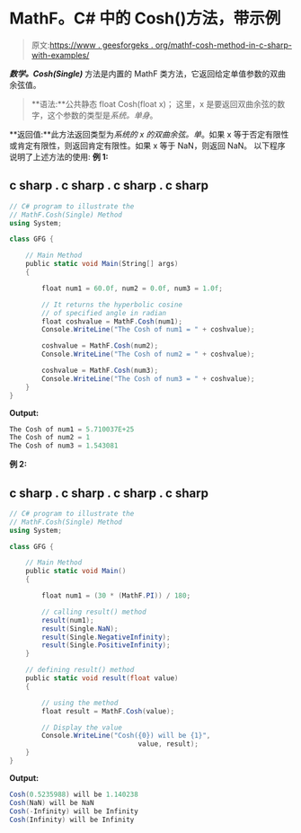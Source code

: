 # MathF。C# 中的 Cosh()方法，带示例

> 原文:[https://www . geesforgeks . org/mathf-cosh-method-in-c-sharp-with-examples/](https://www.geeksforgeeks.org/mathf-cosh-method-in-c-sharp-with-examples/)

***数学。Cosh(Single)*** 方法是内置的 MathF 类方法，它返回给定单值参数的双曲余弦值。

> **语法:**公共静态 float Cosh(float x)；
> 这里，x 是要返回双曲余弦的数字，这个参数的类型是*系统。单身*。

**返回值:**此方法返回类型为*系统的 x 的双曲余弦。单*。如果 x 等于否定有限性或肯定有限性，则返回肯定有限性。如果 x 等于 NaN，则返回 NaN。
以下程序说明了上述方法的使用:
**例 1:**

## c sharp . c sharp . c sharp . c sharp

```cs
// C# program to illustrate the
// MathF.Cosh(Single) Method
using System;

class GFG {

    // Main Method
    public static void Main(String[] args)
    {

        float num1 = 60.0f, num2 = 0.0f, num3 = 1.0f;

        // It returns the hyperbolic cosine
        // of specified angle in radian
        float coshvalue = MathF.Cosh(num1);
        Console.WriteLine("The Cosh of num1 = " + coshvalue);

        coshvalue = MathF.Cosh(num2);
        Console.WriteLine("The Cosh of num2 = " + coshvalue);

        coshvalue = MathF.Cosh(num3);
        Console.WriteLine("The Cosh of num3 = " + coshvalue);
    }
}
```

**Output:** 

```cs
The Cosh of num1 = 5.710037E+25
The Cosh of num2 = 1
The Cosh of num3 = 1.543081
```

**例 2:**

## c sharp . c sharp . c sharp . c sharp

```cs
// C# program to illustrate the
// MathF.Cosh(Single) Method
using System;

class GFG {

    // Main Method
    public static void Main()
    {

        float num1 = (30 * (MathF.PI)) / 180;

        // calling result() method
        result(num1);
        result(Single.NaN);
        result(Single.NegativeInfinity);
        result(Single.PositiveInfinity);
    }

    // defining result() method
    public static void result(float value)
    {

        // using the method
        float result = MathF.Cosh(value);

        // Display the value
        Console.WriteLine("Cosh({0}) will be {1}",
                                value, result);
    }
}
```

**Output:** 

```cs
Cosh(0.5235988) will be 1.140238
Cosh(NaN) will be NaN
Cosh(-Infinity) will be Infinity
Cosh(Infinity) will be Infinity
```